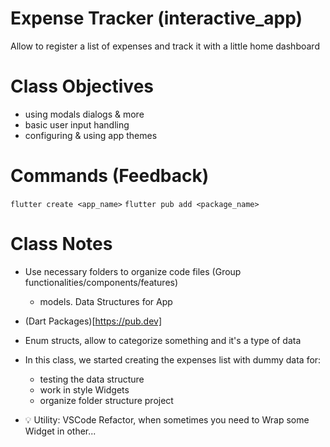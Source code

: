 # Expense Tracker (interactive_app)

Allow to register a list of expenses and track it with a little home dashboard

# Class Objectives

* using modals dialogs & more
* basic user input handling
* configuring & using app themes

# Commands (Feedback)

`flutter create <app_name>`
`flutter pub add <package_name>`

# Class Notes

* Use necessary folders to organize code files (Group functionalities/components/features)
    - models. Data Structures for App

* (Dart Packages)[https://pub.dev]

* Enum structs, allow to categorize something and it's a type of data

* In this class, we started creating the expenses list with dummy data for:
    - testing the data structure
    - work in style Widgets
    - organize folder structure project

* 💡 Utility: VSCode Refactor, when sometimes you need to Wrap some Widget in other... 